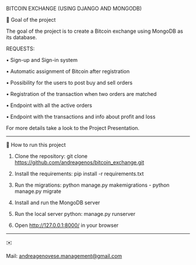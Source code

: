 BITCOIN EXCHANGE (USING DJANGO AND MONGODB)

🚀 Goal of the project

The goal of the project is to create a Bitcoin exchange using MongoDB as its database.  

REQUESTS:

•	Sign-up and Sign-in system

•	Automatic assignment of Bitcoin after registration

•	Possibility for the users to post buy and sell orders

•	Registration of the transaction when two orders are matched

•	Endpoint with all the active orders

•	Endpoint with the transactions and info about profit and loss

For more details take a look to the Project Presentation.

________________________________________
🔎 How to run this project
1.	Clone the repository: git clone https://github.com/andreagenos/bitcoin_exchange.git

2.	Install the requirements: pip install -r requirements.txt

3.	Run the migrations: python manage.py makemigrations - python manage.py migrate

4.	Install and run the MongoDB server

6.	Run the local server python: manage.py runserver

8.	Open http://127.0.0.1:8000/ in your browser
________________________________________
✉️

Mail: andreagenovese.management@gmail.com
